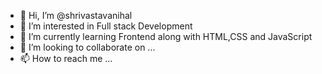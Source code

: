 - 👋 Hi, I’m @shrivastavanihal
- 👀 I’m interested in Full stack Development
- 🌱 I’m currently learning Frontend along with HTML,CSS and JavaScript
- 💞️ I’m looking to collaborate on ...
- 📫 How to reach me ...

<!---
shrivastavanihal/shrivastavanihal is a ✨ special ✨ repository because its `README.md` (this file) appears on your GitHub profile.
You can click the Preview link to take a look at your changes.
--->
